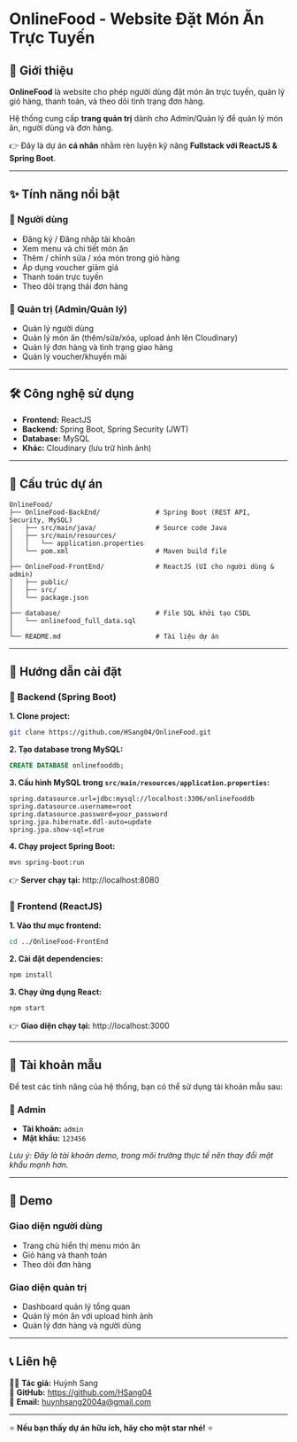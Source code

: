 # OnlineFood - Website Đặt Món Ăn Trực Tuyến

## 📖 Giới thiệu

**OnlineFood** là website cho phép người dùng đặt món ăn trực tuyến, quản lý giỏ hàng, thanh toán, và theo dõi tình trạng đơn hàng.

Hệ thống cung cấp **trang quản trị** dành cho Admin/Quản lý để quản lý món ăn, người dùng và đơn hàng.

👉 Đây là dự án **cá nhân** nhằm rèn luyện kỹ năng **Fullstack với ReactJS & Spring Boot**.

---

## ✨ Tính năng nổi bật

### 👤 Người dùng
- Đăng ký / Đăng nhập tài khoản
- Xem menu và chi tiết món ăn
- Thêm / chỉnh sửa / xóa món trong giỏ hàng
- Áp dụng voucher giảm giá
- Thanh toán trực tuyến
- Theo dõi trạng thái đơn hàng

### 🔑 Quản trị (Admin/Quản lý)
- Quản lý người dùng
- Quản lý món ăn (thêm/sửa/xóa, upload ảnh lên Cloudinary)
- Quản lý đơn hàng và tình trạng giao hàng
- Quản lý voucher/khuyến mãi

---

## 🛠️ Công nghệ sử dụng

- **Frontend:** ReactJS
- **Backend:** Spring Boot, Spring Security (JWT)
- **Database:** MySQL
- **Khác:** Cloudinary (lưu trữ hình ảnh)

---

## 📂 Cấu trúc dự án

```
OnlineFood/
├── OnlineFood-BackEnd/              # Spring Boot (REST API, Security, MySQL)
│   ├── src/main/java/               # Source code Java
│   ├── src/main/resources/
│   │   └── application.properties
│   └── pom.xml                      # Maven build file
│
├── OnlineFood-FrontEnd/             # ReactJS (UI cho người dùng & admin)
│   ├── public/
│   ├── src/
│   └── package.json
│
├── database/                        # File SQL khởi tạo CSDL
│   └── onlinefood_full_data.sql
│
└── README.md                        # Tài liệu dự án
```

---

## 🚀 Hướng dẫn cài đặt

### 🔹 Backend (Spring Boot)

**1. Clone project:**
```bash
git clone https://github.com/HSang04/OnlineFood.git

```

**2. Tạo database trong MySQL:**
```sql
CREATE DATABASE onlinefooddb;
```

**3. Cấu hình MySQL trong `src/main/resources/application.properties`:**
```properties
spring.datasource.url=jdbc:mysql://localhost:3306/onlinefooddb
spring.datasource.username=root
spring.datasource.password=your_password
spring.jpa.hibernate.ddl-auto=update
spring.jpa.show-sql=true
```

**4. Chạy project Spring Boot:**
```bash
mvn spring-boot:run
```

👉 **Server chạy tại:** http://localhost:8080

### 🔹 Frontend (ReactJS)

**1. Vào thư mục frontend:**
```bash
cd ../OnlineFood-FrontEnd
```

**2. Cài đặt dependencies:**
```bash
npm install
```

**3. Chạy ứng dụng React:**
```bash
npm start
```

👉 **Giao diện chạy tại:** http://localhost:3000

---

## 👤 Tài khoản mẫu

Để test các tính năng của hệ thống, bạn có thể sử dụng tài khoản mẫu sau:

### 🔑 Admin
- **Tài khoản:** `admin`
- **Mật khẩu:** `123456`

*Lưu ý: Đây là tài khoản demo, trong môi trường thực tế nên thay đổi mật khẩu mạnh hơn.*

---

## 🎯 Demo

### Giao diện người dùng
- Trang chủ hiển thị menu món ăn
- Giỏ hàng và thanh toán
- Theo dõi đơn hàng

### Giao diện quản trị
- Dashboard quản lý tổng quan
- Quản lý món ăn với upload hình ảnh
- Quản lý đơn hàng và người dùng

---

## 📞 Liên hệ

👨‍💻 **Tác giả:** Huỳnh Sang  
🔗 **GitHub:** https://github.com/HSang04  
📧 **Email:** huynhsang2004a@gmail.com

---

⭐ **Nếu bạn thấy dự án hữu ích, hãy cho một star nhé!** ⭐